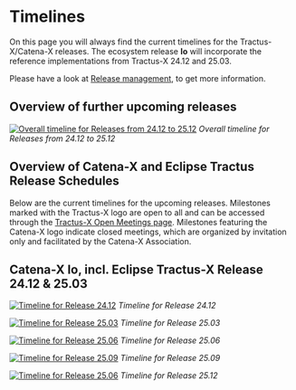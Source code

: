 # Timelines

On this page you will always find the current timelines for the Tractus-X/Catena-X releases. The ecosystem release **Io** will incorporate the reference implementations from Tractus-X 24.12 and 25.03.

Please have a look at [Release management](/release-management), to get more information.

## Overview of further upcoming releases

[![Overall timeline for Releases from 24.12 to 25.12](@site/static/img/cx-timeline-overview.png)](@site/static/img/cx-timeline-overview.png)
*Overall timeline for Releases from 24.12 to 25.12*

## Overview of Catena-X and Eclipse Tractus Release Schedules

Below are the current timelines for the upcoming releases.
Milestones marked with the Tractus-X logo are open to all and can be accessed through the [Tractus-X Open Meetings page](https://eclipse-tractusx.github.io/community/open-meetings).
Milestones featuring the Catena-X logo indicate closed meetings, which are organized by invitation only and facilitated by the Catena-X Association.

## Catena-X Io, incl. Eclipse Tractus-X Release 24.12 & 25.03

[![Timeline for Release 24.12](@site/static/img/cx-timeline-24.12.png)](@site/static/img/cx-timeline-24.12.png)
*Timeline for Release 24.12*

[![Timeline for Release 25.03](@site//static/img/cx-timeline-25.03.png)](@site//static/img/cx-timeline-25.03.png)
*Timeline for Release 25.03*

[![Timeline for Release 25.06](@site//static/img/cx-timeline-25.06.png)](@site//static/img/cx-timeline-25.06.png)
*Timeline for Release 25.06*

[![Timeline for Release 25.09](@site//static/img/cx-timeline-25.06.png)](@site//static/img/cx-timeline-25.09.png)
*Timeline for Release 25.09*

[![Timeline for Release 25.06](@site//static/img/cx-timeline-25.06.png)](@site//static/img/cx-timeline-25.12.png)
*Timeline for Release 25.12*
